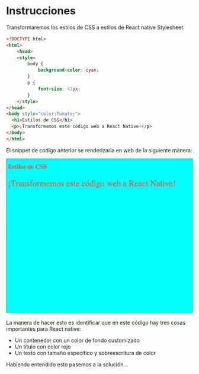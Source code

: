 # Instrucciones

Transformaremos los estilos de CSS a estilos de React native Stylesheet.

```HTML
<!DOCTYPE html>
<html>
    <head>
    <style>
        body {
            background-color: cyan;
        }
        p {
        	font-size: 43px;
        }
    </style>
</head>
<body style="color:Tomato;">
  <h1>Estilos de CSS</h1>
  <p>¡Transformemos este código web a React Native!</p>
</body>
</html>
```

El snippet de código anterior se renderizaria en web de la siguiente manera:

![CSS render](assets/CSSWeb.png)

La manera de hacer esto es identificar que en este código hay tres cosas importantes para React native:

- Un contenedor con un color de fondo customizado
- Un título con color rojo
- Un texto con tamaño específico y sobreescritura de color

Habiendo entendido esto pasemos a la solución... 